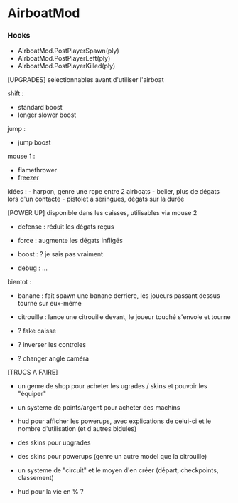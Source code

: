 # AirboatMod

### Hooks

-   AirboatMod.PostPlayerSpawn(ply)
-   AirboatMod.PostPlayerLeft(ply)
-   AirboatMod.PostPlayerKilled(ply)

[UPGRADES]
selectionnables avant d'utiliser l'airboat

shift :

-   standard boost
-   longer slower boost

jump :

-   jump boost

mouse 1 :

-   flamethrower
-   freezer

idées : - harpon, genre une rope entre 2 airboats - belier, plus de dégats lors d'un contacte - pistolet a seringues, dégats sur la durée

[POWER UP]
disponible dans les caisses, utilisables via mouse 2

-   defense : réduit les dégats reçus

-   force : augmente les dégats infligés

-   boost : ? je sais pas vraiment

-   debug : ...

bientot :

-   banane : fait spawn une banane derriere, les joueurs passant dessus tourne sur eux-même

-   citrouille : lance une citrouille devant, le joueur touché s'envole et tourne

-   ? fake caisse

-   ? inverser les controles

-   ? changer angle caméra

[TRUCS A FAIRE]

-   un genre de shop pour acheter les ugrades / skins et pouvoir les "équiper"

-   un systeme de points/argent pour acheter des machins

-   hud pour afficher les powerups, avec explications de celui-ci et le nombre d'utilisation (et d'autres bidules)

-   des skins pour upgrades

-   des skins pour powerups (genre un autre model que la citrouille)

-   un systeme de "circuit" et le moyen d'en créer (départ, checkpoints, classement)

-   hud pour la vie en % ?
